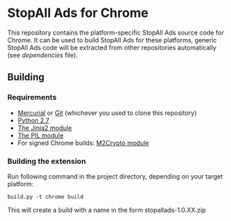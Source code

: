 StopAll Ads for Chrome
======================

This repository contains the platform-specific StopAll Ads source code for
Chrome. It can be used to build StopAll Ads for these
platforms, generic StopAll Ads code will be extracted from other repositories
automatically (see _dependencies_ file).

Building
---------

### Requirements

- [Mercurial](https://www.mercurial-scm.org/) or [Git](https://git-scm.com/) (whichever you used to clone this repository)
- [Python 2.7](https://www.python.org)
- [The Jinja2 module](http://jinja.pocoo.org/docs)
- [The PIL module](http://www.pythonware.com/products/pil/)
- For signed Chrome builds: [M2Crypto module](https://github.com/martinpaljak/M2Crypto)

### Building the extension

Run following command in the project directory, depending on your
target platform:

    build.py -t chrome build

This will create a build with a name in the form
stopallads-1.0.XX.zip